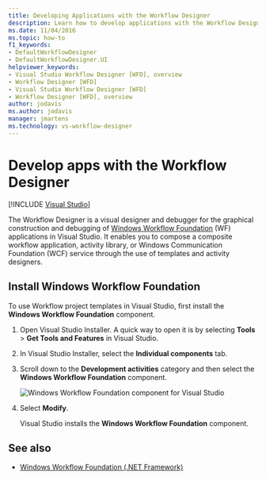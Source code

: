```yaml
---
title: Developing Applications with the Workflow Designer
description: Learn how to develop applications with the Workflow Designer, which you can use for the graphical construction and debugging of WF applications in Visual Studio.
ms.date: 11/04/2016
ms.topic: how-to
f1_keywords:
- DefaultWorkflowDesigner
- DefaultWorkflowDesigner.UI
helpviewer_keywords:
- Visual Studio Workflow Designer [WFD], overview
- Workflow Designer [WFD]
- Visual Studio Workflow Designer [WFD]
- Workflow Designer [WFD], overview
author: jodavis
ms.author: jodavis
manager: jmartens
ms.technology: vs-workflow-designer
---
```

# Develop apps with the Workflow Designer

 [!INCLUDE [Visual Studio](~/includes/applies-to-version/vs-windows-only.md)]

The Workflow Designer is a visual designer and debugger for the graphical construction and debugging of [Windows Workflow Foundation](/dotnet/framework/windows-workflow-foundation/index) (WF) applications in Visual Studio. It enables you to compose a composite workflow application, activity library, or Windows Communication Foundation (WCF) service through the use of templates and activity designers.

## Install Windows Workflow Foundation

To use Workflow project templates in Visual Studio, first install the **Windows Workflow Foundation** component.

1. Open Visual Studio Installer. A quick way to open it is by selecting **Tools** > **Get Tools and Features** in Visual Studio.

1. In Visual Studio Installer, select the **Individual components** tab.

1. Scroll down to the **Development activities** category and then select the **Windows Workflow Foundation** component.

   ![Windows Workflow Foundation component for Visual Studio](media/windows-workflow-foundation-component.png)

1. Select **Modify**.

   Visual Studio installs the **Windows Workflow Foundation** component.

## See also

- [Windows Workflow Foundation (.NET Framework)](/dotnet/framework/windows-workflow-foundation/index)

